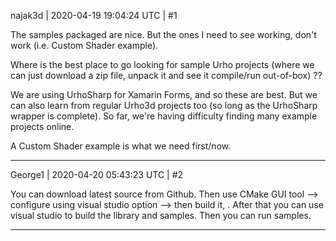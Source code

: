 najak3d | 2020-04-19 19:04:24 UTC | #1

The samples packaged are nice.  But the ones I need to see working, don't work (i.e. Custom Shader example).  

Where is the best place to go looking for sample Urho projects (where we can just download a zip file, unpack it and see it compile/run out-of-box) ??

We are using UrhoSharp for Xamarin Forms, and so these are best.  But we can also learn from regular Urho3d projects too (so long as the UrhoSharp wrapper is complete).   So far, we're having difficulty finding many example projects online.  

A Custom Shader example is what we need first/now.

-------------------------

George1 | 2020-04-20 05:43:23 UTC | #2

You can download latest source from Github.  Then use CMake GUI tool  --> configure using visual studio option --> then build it, .  After that you can use visual studio to build the library and samples.  Then you can run samples.

-------------------------

